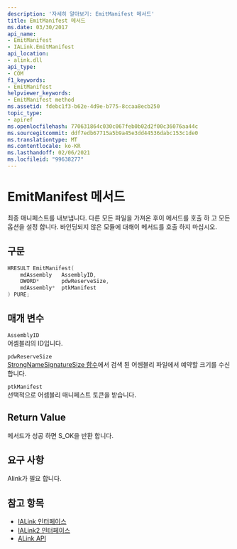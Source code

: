 ```yaml
---
description: '자세히 알아보기: EmitManifest 메서드'
title: EmitManifest 메서드
ms.date: 03/30/2017
api_name:
- EmitManifest
- IALink.EmitManifest
api_location:
- alink.dll
api_type:
- COM
f1_keywords:
- EmitManifest
helpviewer_keywords:
- EmitManifest method
ms.assetid: fdebc1f3-b62e-4d9e-b775-8ccaa8ecb250
topic_type:
- apiref
ms.openlocfilehash: 770631864c030c067feb0b02d2f00c36076aa44c
ms.sourcegitcommit: ddf7edb67715a5b9a45e3dd44536dabc153c1de0
ms.translationtype: MT
ms.contentlocale: ko-KR
ms.lasthandoff: 02/06/2021
ms.locfileid: "99638277"
---
```

# <a name="emitmanifest-method"></a>EmitManifest 메서드

최종 매니페스트를 내보냅니다. 다른 모든 파일을 가져온 후이 메서드를 호출 하 고 모든 옵션을 설정 합니다. 바인딩되지 않은 모듈에 대해이 메서드를 호출 하지 마십시오.  
  
## <a name="syntax"></a>구문  
  
```cpp  
HRESULT EmitManifest(  
    mdAssembly   AssemblyID,  
    DWORD*       pdwReserveSize,  
    mdAssembly*  ptkManifest  
) PURE;  
```  
  
## <a name="parameters"></a>매개 변수  

 `AssemblyID`  
 어셈블리의 ID입니다.  
  
 `pdwReserveSize`  
 [StrongNameSignatureSize 함수](../strong-naming/strongnamesignaturesize-function.md)에서 검색 된 어셈블리 파일에서 예약할 크기를 수신 합니다.  
  
 `ptkManifest`  
 선택적으로 어셈블리 매니페스트 토큰을 받습니다.  
  
## <a name="return-value"></a>Return Value  

 메서드가 성공 하면 S_OK을 반환 합니다.  
  
## <a name="requirements"></a>요구 사항  

 Alink가 필요 합니다.  
  
## <a name="see-also"></a>참고 항목

- [IALink 인터페이스](ialink-interface.md)
- [IALink2 인터페이스](ialink2-interface.md)
- [ALink API](index.md)
